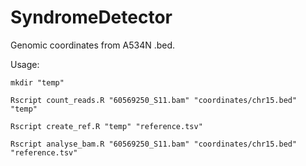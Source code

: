 # SyndromeDetector


Genomic coordinates from A534N .bed.


Usage:

```mkdir "temp"```

```Rscript count_reads.R "60569250_S11.bam" "coordinates/chr15.bed" "temp"```

```Rscript create_ref.R "temp" "reference.tsv" ```

```Rscript analyse_bam.R "60569250_S11.bam" "coordinates/chr15.bed" "reference.tsv" ```
